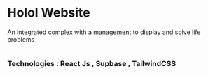 <h1>Holol Website</h1>

<p>An integrated complex with a management to display and solve life problems</p>

<img src="https://i.postimg.cc/3JdT799P/project-13.webp" alt="" />

<h3>Technologies : React Js , Supbase ,  TailwindCSS</h3>
